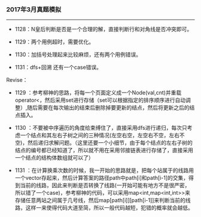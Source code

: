 ### 2017年3月真题模拟

-----------

- 1128：N皇后判断是否是一个合理的解，直接判断行和对角线是否冲突即可。

- 1129：两个用例超时，需要优化。

- 1130：加括号处理起来比较麻烦，还有两个用例错误。

- 1131：dfs+回溯 还有一个case错误。



Revise：

- 1129 ：参考柳神的思路，将每一个页面定义成一个Node(val,cnt)并重载operator<，然后采用set进行存储（set可以根据指定的排序顺序进行自动调整）,随后需要在每次输出的结束后删除掉要更新的结点，然后将更新之后的结点插入。

- 1130 ：不要被中序遍历的角度给束缚住了，直接采用dfs进行递归，每次只考虑一个结点和其左右子树之间的三种情况(左空右空，左空右不空，左右不空)，然后递归求解问题。（这里还要一个小细节，由于每个结点的左右子树的结点的编号都已经知道了，所以就不用在采用邻接链表进行存储了，直接采用一个结点的结构体数组就可以了）

- 1131 ：在计算换乘次数的时候，我一开始的思路就是，把每个站属于的线路用一个vector存起来，然后计算答案的路径path中path[i]和path[i-1]的交集，得到当前的线路，因此来判断是否转换了线路(一开始可能有地方不是很严密，所以错了一个case)，参考柳神的代码，可以采用map<int,map<int,int>>来存储任意两站之间属于几号线，然后map[path[i]][path[i-1]]来判断当前的线路，这样一来使得代码大道至简，所以一般代码越短，犯错的概率就会越低。
